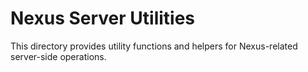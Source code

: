 # Nexus Server Utilities

This directory provides utility functions and helpers for Nexus-related server-side operations.
